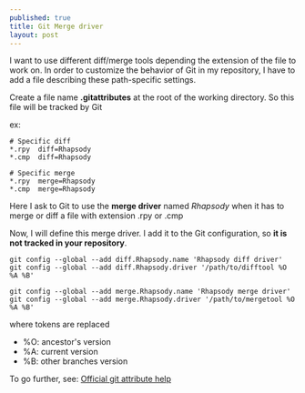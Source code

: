```yaml
---
published: true
title: Git Merge driver
layout: post
---
```

I want to use different diff/merge tools depending the extension of the file to work on.
In order to customize the behavior of Git in my repository, I have to add a file describing these path-specific settings.

Create a file name **.gitattributes** at the root of the working directory. So this file will be tracked by Git

ex:

```
# Specific diff
*.rpy  diff=Rhapsody
*.cmp  diff=Rhapsody
```

```
# Specific merge
*.rpy  merge=Rhapsody
*.cmp  merge=Rhapsody
```

Here I ask to Git to use the **merge driver** named *Rhapsody* when it has to merge or diff a file with extension .rpy or .cmp

Now, I will define this merge driver. I add it to the Git configuration, so **it is not tracked in your repository**.

```
git config --global --add diff.Rhapsody.name 'Rhapsody diff driver'
git config --global --add diff.Rhapsody.driver '/path/to/difftool %O %A %B'

git config --global --add merge.Rhapsody.name 'Rhapsody merge driver'
git config --global --add merge.Rhapsody.driver '/path/to/mergetool %O %A %B'
```

where tokens are replaced

* %O: ancestor's version  
* %A: current version
* %B: other branches version

To go further, see: [Official git attribute help](https://www.kernel.org/pub/software/scm/git/docs/gitattributes.html)
